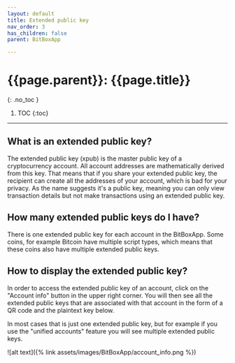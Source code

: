 ```yaml
---
layout: default
title: Extended public key
nav_order: 3
has_children: false
parent: BitBoxApp

---
```


# {{page.parent}}: {{page.title}}
{: .no_toc }

1. TOC
{:toc}

---
## What is an extended public key?
The extended public key (xpub) is the master public key of a cryptocurrency account. All account addresses are mathematically derived from this key.
That means that if you share your extended public key, the recipient can create all the addresses of your account, which is bad for your privacy.
As the name suggests it's a public key, meaning you can only view transaction details but not make transactions using an extended public key.

## How many extended public keys do I have?
There is one extended public key for each account in the BitBoxApp. Some coins, for example Bitcoin have multiple script types, which means that these coins also have multiple extended public keys.

## How to display the extended public key?
In order to access the extended public key of an account, click on the "Account info" button in the upper right corner. You will then see all the extended public keys that are associated with that account in the form of a QR code and the plaintext key below.

In most cases that is just one extended public key, but for example if you use the "unified accounts" feature you will see multiple extended public keys.

![alt text]({% link assets/images/BitBoxApp/account_info.png %})
